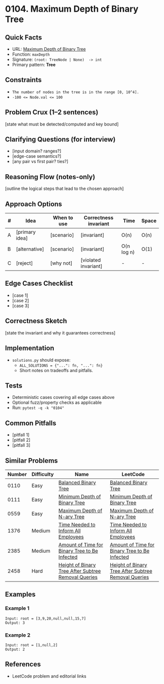 # 0104. Maximum Depth of Binary Tree

## Quick Facts

- URL: [Maximum Depth of Binary Tree](https://leetcode.com/problems/maximum-depth-of-binary-tree/)
- Function: `maxDepth`
- Signature: `(root: TreeNode | None)  -> int`
- Primary pattern: **Tree**

## Constraints

- `The number of nodes in the tree is in the range [0, 10^4].`
- `-100 <= Node.val <= 100`

## Problem Crux (1–2 sentences)

[state what must be detected/computed and key bound]

## Clarifying Questions (for interview)

- [input domain? ranges?]
- [edge-case semantics?]
- [any pair vs first pair? ties?]

## Reasoning Flow (notes-only)

[outline the logical steps that lead to the chosen approach]

## Approach Options

| # | Idea | When to use | Correctness invariant | Time | Space |
|---|------|-------------|-----------------------|------|-------|
| A | [primary idea] | [scenario] | [invariant] | O(n) | O(n) |
| B | [alternative] | [scenario] | [invariant] | O(n log n) | O(1) |
| C | [reject] | [why not] | [violated invariant] | - | - |

## Edge Cases Checklist

- [case 1]
- [case 2]
- [case 3]

## Correctness Sketch

[state the invariant and why it guarantees correctness]

## Implementation

- `solutions.py` should expose:
  - `ALL_SOLUTIONS = {"...": fn, "...": fn}`
  - Short notes on tradeoffs and pitfalls.

## Tests

- Deterministic cases covering all edge cases above
- Optional fuzz/property checks as applicable
- Run: `pytest -q -k "0104"`

## Common Pitfalls

- [pitfall 1]
- [pitfall 2]
- [pitfall 3]

## Similar Problems

| Number | Difficulty | Name | LeetCode |
|---|---|---|---|
| 0110 | Easy | [Balanced Binary Tree](../0110-balanced-binary-tree/readme.md) | [Balanced Binary Tree](https://leetcode.com/problems/balanced-binary-tree/) |
| 0111 | Easy | [Minimum Depth of Binary Tree](../0111-minimum-depth-of-binary-tree/readme.md) | [Minimum Depth of Binary Tree](https://leetcode.com/problems/minimum-depth-of-binary-tree/) |
| 0559 | Easy | [Maximum Depth of N-ary Tree](../0559-maximum-depth-of-n-ary-tree/readme.md) | [Maximum Depth of N-ary Tree](https://leetcode.com/problems/maximum-depth-of-n-ary-tree/) |
| 1376 | Medium | [Time Needed to Inform All Employees](../1376-time-needed-to-inform-all-employees/readme.md) | [Time Needed to Inform All Employees](https://leetcode.com/problems/time-needed-to-inform-all-employees/) |
| 2385 | Medium | [Amount of Time for Binary Tree to Be Infected](../2385-amount-of-time-for-binary-tree-to-be-infected/readme.md) | [Amount of Time for Binary Tree to Be Infected](https://leetcode.com/problems/amount-of-time-for-binary-tree-to-be-infected/) |
| 2458 | Hard | [Height of Binary Tree After Subtree Removal Queries](../2458-height-of-binary-tree-after-subtree-removal-queries/readme.md) | [Height of Binary Tree After Subtree Removal Queries](https://leetcode.com/problems/height-of-binary-tree-after-subtree-removal-queries/) |

## Examples

### Example 1

```text
Input: root = [3,9,20,null,null,15,7]
Output: 3
```

### Example 2

```text
Input: root = [1,null,2]
Output: 2
```

## References

- LeetCode problem and editorial links
